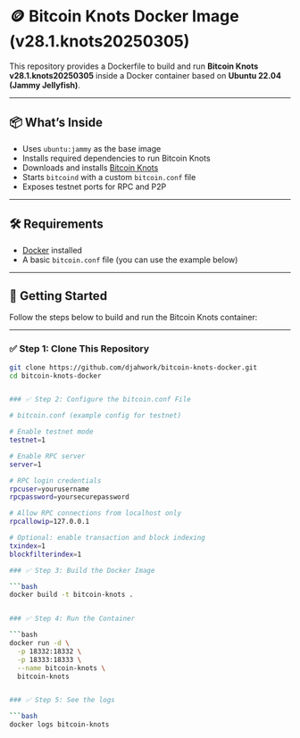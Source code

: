 # 🪙 Bitcoin Knots Docker Image (v28.1.knots20250305)

This repository provides a Dockerfile to build and run **Bitcoin Knots v28.1.knots20250305** inside a Docker container based on **Ubuntu 22.04 (Jammy Jellyfish)**.

---

## 📦 What’s Inside

- Uses `ubuntu:jammy` as the base image
- Installs required dependencies to run Bitcoin Knots
- Downloads and installs [Bitcoin Knots](https://bitcoinknots.org/)
- Starts `bitcoind` with a custom `bitcoin.conf` file
- Exposes testnet ports for RPC and P2P

---

## 🛠️ Requirements

- [Docker](https://www.docker.com/get-started) installed
- A basic `bitcoin.conf` file (you can use the example below)

---

## 🚀 Getting Started

Follow the steps below to build and run the Bitcoin Knots container:

---

### ✅ Step 1: Clone This Repository

```bash
git clone https://github.com/djahwork/bitcoin-knots-docker.git
cd bitcoin-knots-docker


### ✅ Step 2: Configure the bitcoin.conf File

# bitcoin.conf (example config for testnet)

# Enable testnet mode
testnet=1

# Enable RPC server
server=1

# RPC login credentials
rpcuser=yourusername
rpcpassword=yoursecurepassword

# Allow RPC connections from localhost only
rpcallowip=127.0.0.1

# Optional: enable transaction and block indexing
txindex=1
blockfilterindex=1

### ✅ Step 3: Build the Docker Image

```bash
docker build -t bitcoin-knots .


### ✅ Step 4: Run the Container

```bash
docker run -d \
  -p 18332:18332 \
  -p 18333:18333 \
  --name bitcoin-knots \
  bitcoin-knots


### ✅ Step 5: See the logs

```bash
docker logs bitcoin-knots
